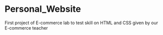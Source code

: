 # Personal_Website
First project of E-commerce lab to test skill on HTML and CSS given by our E-commerce teacher
